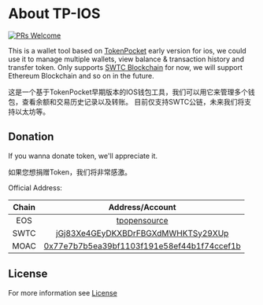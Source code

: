 # About TP-IOS

[![PRs Welcome](https://img.shields.io/badge/PRs-welcome-brightgreen.svg?style=flat-square)](http://makeapullrequest.com)

This is a wallet tool based on [TokenPocket](https://www.mytokenpocket.vip) early version for ios, we could use it to manage multiple wallets, view balance & transaction history and transfer token. Only supports [SWTC Blockchain](http://state.jingtum.com/#!/) for now, we will support Ethereum Blockchain and so on in the future.

这是一个基于TokenPocket早期版本的IOS钱包工具，我们可以用它来管理多个钱包，查看余额和交易历史记录以及转账。
目前仅支持SWTC公链，未来我们将支持以太坊等。

## Donation

If you wanna donate token, we'll appreciate it.

如果您想捐赠Token，我们将非常感激。

Official Address:

| Chain | Address/Account  |
| :-: |:-:|
| EOS | [tpopensource](https://eosflare.io/account/tpopensource) |
| SWTC | [jGj83Xe4GEyDKXBDrFBGXdMWHKTSy29XUp](http://state.jingtum.com/#!/wallet/jGj83Xe4GEyDKXBDrFBGXdMWHKTSy29XUp) |
| MOAC | [0x77e7b7b5ea39bf1103f191e58ef44b1f74ccef1b](http://explorer.moac.io/addr/0x77e7b7b5ea39bf1103f191e58ef44b1f74ccef1b) |


## License

For more information see [License](https://github.com/TP-Lab/tp-ios/blob/master/LICENSE)
